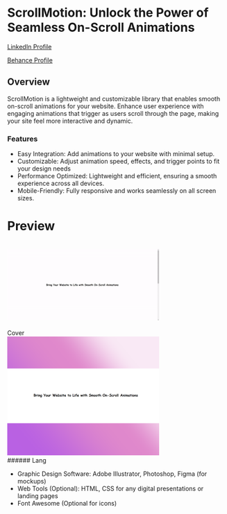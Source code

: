 # ScrollMotion: Unlock the Power of Seamless On-Scroll Animations

<a href="https://www.linkedin.com/in/dharmendraverma95/" target="_blank">LinkedIn Profile </a>

<a href="https://www.behance.net/dhirukumar" target="_blank">Behance Profile </a>

## Overview
ScrollMotion is a lightweight and customizable library that enables smooth on-scroll animations for your website. Enhance user experience with engaging animations that trigger as users scroll through the page, making your site feel more interactive and dynamic.



### Features
<ul>
  <li>Easy Integration: Add animations to your website with minimal setup.

</li>
  <li>Customizable: Adjust animation speed, effects, and trigger points to fit your design needs</li>
  <li>Performance Optimized: Lightweight and efficient, ensuring a smooth experience across all devices.
</li>
<li>Mobile-Friendly: Fully responsive and works seamlessly on all screen sizes.
</li>
</ul>

# Preview

<br />
<a href="https://www.behance.net/gallery/216613617/ScrollMotion-On-Scroll-Animations" target="_blank">
<img style="width:350px;" src="./scrollMotionAnimations.gif" alt="" /></a>
<br />
<br/>
<span>Cover </span>
<br/>
<a href="https://www.behance.net/gallery/216613617/ScrollMotion-On-Scroll-Animations" target="_blank">
<img style="width:350px;" src="./cover.png" alt="" /></a>
<br />
###### Lang
<ul>
  <li>Graphic Design Software: Adobe Illustrator, Photoshop, Figma (for mockups)</li>
  <li>Web Tools (Optional): HTML, CSS for any digital presentations or landing pages</li>
  <li>Font Awesome (Optional for icons)</li>

</ul>





